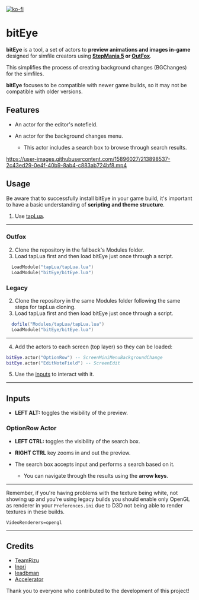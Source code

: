 [![ko-fi](https://ko-fi.com/img/githubbutton_sm.svg)](https://ko-fi.com/W7W32691S)

# bitEye

**bitEye** is a tool, a set of actors to **preview animations and images in-game** designed for simfile creators using **[StepMania 5](https://github.com/stepmania/stepmania) or [OutFox](https://github.com/TeamRizu/OutFox)**.

This simplifies the process of creating background changes (BGChanges) for the simfiles.

**bitEye** focuses to be compatible with newer game builds, so it may not be compatible with older versions.

## Features

- An actor for the editor's notefield.

- An actor for the background changes menu.
    - This actor includes a search box to browse through search results.

https://user-images.githubusercontent.com/15896027/213898537-2c43ed29-0e4f-40b9-8ab4-c883ab724bf8.mp4

## Usage

Be aware that to successfully install bitEye in your game build, it's important to have a basic understanding of **scripting and theme structure**.

  1. Use [tapLua](https://github.com/EngineMachiner/tapLua).

---

### Outfox

  2. Clone the repository in the fallback's Modules folder.
  3. Load tapLua first and then load bitEye just once through a script.
  ```lua
    LoadModule("tapLua/tapLua.lua")
    LoadModule("bitEye/bitEye.lua")
  ```

### Legacy

  2. Clone the repository in the same Modules folder following the same steps for tapLua cloning.
  3. Load tapLua first and then load bitEye just once through a script.
  ```lua
    dofile("Modules/tapLua/tapLua.lua")
    LoadModule("bitEye/bitEye.lua")
  ```

---

   4. Add the actors to each screen (top layer) so they can be loaded:
   ```lua
   bitEye.actor("OptionRow") -- ScreenMiniMenuBackgroundChange
   bitEye.actor("EditNoteField") -- ScreenEdit
   ```

   5. Use the [inputs](#Inputs) to interact with it.

---

## Inputs

- **LEFT ALT:** toggles the visibility of the preview.

### OptionRow Actor

- **LEFT CTRL:** toggles the visibility of the search box.

- **RIGHT CTRL** key zooms in and out the preview.

- The search box accepts input and performs a search based on it.
  - You can navigate through the results using the **arrow keys**.

---

Remember, if you're having problems with the texture being white, not showing up 
and you're using legacy builds you should enable only OpenGL as renderer in 
your `Preferences.ini` due to D3D not being able to render textures in these builds.
```
VideoRenderers=opengl
```

---

## Credits

- [TeamRizu](https://github.com/TeamRizu)
- [Inori](https://github.com/Inorizushi)
- [leadbman](https://github.com/leadbman)
- [Accelerator](https://github.com/RhythmLunatic)

Thank you to everyone who contributed to the development of this project!
